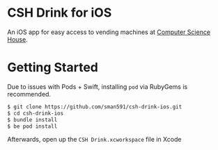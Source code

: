 # CSH Drink for iOS

An iOS app for easy access to vending machines at [Computer Science House](//csh.rit.edu).

# Getting Started

Due to issues with Pods + Swift, installing `pod` via RubyGems is recommended.

```bash
$ git clone https://github.com/sman591/csh-drink-ios.git
$ cd csh-drink-ios
$ bundle install
$ be pod install
```

Afterwards, open up the `CSH Drink.xcworkspace` file in Xcode

